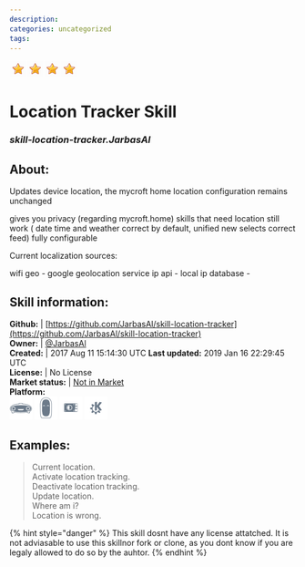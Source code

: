 ```yaml
--- 
description: 
categories: uncategorized   
tags:   
---
```


![](../.gitbook/assets/star.png)![](../.gitbook/assets/star.png)![](../.gitbook/assets/star.png)![](../.gitbook/assets/star.png)  
# Location Tracker Skill  
### _skill-location-tracker.JarbasAl_  
## About:  
Updates device location, the mycroft home location configuration remains
unchanged

gives you privacy (regarding mycroft.home)
skills that need location still work ( date time and weather correct by default, unified new selects correct feed)
fully configurable

Current localization sources:

wifi geo - google geolocation service
ip api - 
local ip database - 


## Skill information:  
**Github:** | [https://github.com/JarbasAl/skill-location-tracker](https://github.com/JarbasAl/skill-location-tracker)  
**Owner:** | [@JarbasAl](https://github.com/JarbasAl)  
**Created:** | 2017 Aug 11 15:14:30 UTC  **Last updated:** 2019 Jan 16 22:29:45 UTC  
**License:** | No License  
**Market status:** | [Not in Market](https://market.mycroft.ai/skill/)  
**Platform:**  
 ![](../.gitbook/assets/mark-1-icon.png)  ![](../.gitbook/assets/mark-2-icon.png)  ![](../.gitbook/assets/picroft-icon.png)  ![](../.gitbook/assets/kde.png)   
## Examples:  
> Current location.  
> Activate location tracking.  
> Deactivate location tracking.  
> Update location.  
> Where am i?  
> Location is wrong.  
  
{% hint style="danger" %}
This skill dosnt have any license attatched. It is not adviasable to use this skillnor fork or clone, as you dont know if you are legaly allowed to do so by the auhtor.
{% endhint %}
